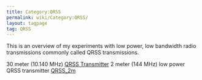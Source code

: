 ```yaml
---
title: Category:QRSS
permalink: wiki/Category:QRSS/
layout: tagpage
tag: QRSS
---
```


This is an overview of my experiments with low power, low bandwidth
radio transmissions commonly called QRSS transmissions.

30 meter (10.140 MHz) [QRSS Transmitter](/wiki/QRSS_Beacon "wikilink") 2 meter
(144 MHz) low power QRSS transmitter [QRSS\_2m](/wiki/QRSS_2m "wikilink")
